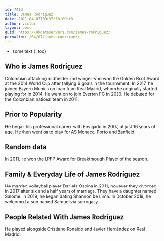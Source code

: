 ```yaml
---
id: 7413
title: James Rodríguez
date: 2021-04-07T03:37:18+00:00
author: victor
layout: post
guid: https://ukdataservers.com/james-rodriguez/
permalink: /04/07/james-rodriguez/
---
```


* some text
{: toc}


## Who is James Rodríguez



Colombian attacking midfielder and winger who won the Golden Boot Award at the 2014 World Cup after tallying 6 goals in the tournament. In 2017, he joined Bayern Munich on loan from Real Madrid, whom he originally started playing for in 2014. He went on to join Everton FC in 2020. He debuted for the Colombian national team in 2011. 

                
                
                
## Prior to Popularity



He began his professional career with Envigado in 2007, at just 16 years of age. He then went on to play for AS Monaco, Porto and Banfield. 

                
                
                
## Random data



In 2011, he won the LPFP Award for Breakthrough Player of the season. 

                
                
                
## Family & Everyday Life of James Rodríguez



He married volleyball player Daniela Ospina in 2011; however they divorced in 2017 after six and a half years of marriage. They have a daughter named Salome. In 2019, he began dating Shannon De Lima. In October 2019, he welcomed a son named Samuel via surrogacy. 

                
                
                
## People Related With James Rodríguez



He played alongside Cristiano Ronaldo and Javier Hernández on Real Madrid. 

                
              
            
          
          
          